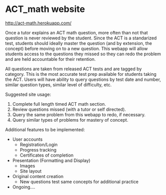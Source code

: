 # ACT_math website

http://act-math.herokuapp.com/

Once a tutor explains an ACT math question, more often than not that question is never reviewed by the student. Since the ACT is a standarized test, students should ideally master the question (and by extension, the concept) before moving on to a new question. This webapp will allow students access to the questions they missed so they can redo the problem and are held accountable for their retention. 

All questions are taken from released ACT tests and are tagged by category. This is the most accurate test prep available for students taking the ACT. Users will have ability to query questions by test date and number, similar question types, similar level of difficulty, etc.

Suggested site usage:
1) Complete full length timed ACT math section.
2) Review questions missed (with a tutor or self directed).
3) Query the same problem from this webapp to redo, if necessary.
4) Query similar types of problems for mastery of concept.



Additional features to be implemented:
- User accounts
  - Registration/Login
  - Progress tracking
  - Certificates of completion
- Presentation (Formatting and Display)
  - Images
  - Site layout
- Original content creation
  - New questions test same concepts for additional practice
- Ongoing....
